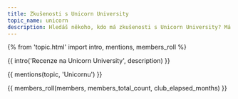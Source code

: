 ```yaml
---
title: Zkušenosti s Unicorn University
topic_name: unicorn
description: Hledáš někoho, kdo má zkušenosti s Unicorn University? Má smysl hlásit se k nim? Jak moc je to pouze o technologiích firmy Unicorn? Jak je to s kurzem Hatchery, po kterém ti mohou nabídnout práci? Jaký typ otázek můžeš čekat na jejich testech?
---
```

{% from 'topic.html' import intro, mentions, members_roll %}

{{ intro('Recenze na Unicorn University', description) }}

{{ mentions(topic, 'Unicornu') }}

{{ members_roll(members, members_total_count, club_elapsed_months) }}
